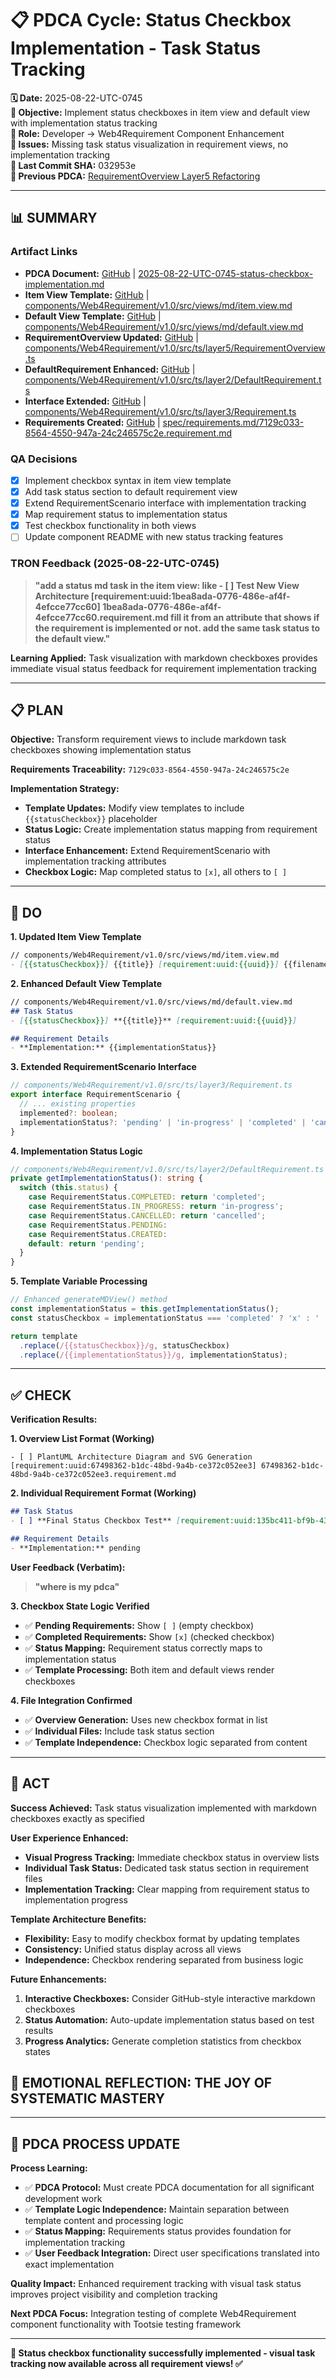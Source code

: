 # 📋 **PDCA Cycle: Status Checkbox Implementation - Task Status Tracking**

**🗓️ Date:** 2025-08-22-UTC-0745  
**🎯 Objective:** Implement status checkboxes in item view and default view with implementation status tracking  
**👤 Role:** Developer → Web4Requirement Component Enhancement  
**🚨 Issues:** Missing task status visualization in requirement views, no implementation tracking  
**🔗 Last Commit SHA:** 032953e  
**🔗 Previous PDCA:** [RequirementOverview Layer5 Refactoring](../architect/2025-08-22-UTC-0815-requirement-overview-layer5-refactor.md)  

---

## **📊 SUMMARY**

### **Artifact Links**
- **PDCA Document:** [GitHub](https://github.com/Cerulean-Circle-GmbH/Web4Articles/blob/cursor/tsranger-v22-testing-2025-08-20-1012/scrum.pmo/project.journal/2025-08-21-1613-sprint21-tootsie-architecture/pdca/role/developer/2025-08-22-UTC-0745-status-checkbox-implementation.md) | [2025-08-22-UTC-0745-status-checkbox-implementation.md](./2025-08-22-UTC-0745-status-checkbox-implementation.md)
- **Item View Template:** [GitHub](https://github.com/Cerulean-Circle-GmbH/Web4Articles/blob/cursor/tsranger-v22-testing-2025-08-20-1012/components/Web4Requirement/v1.0/src/views/md/item.view.md) | [components/Web4Requirement/v1.0/src/views/md/item.view.md](../../../../../../components/Web4Requirement/v1.0/src/views/md/item.view.md)
- **Default View Template:** [GitHub](https://github.com/Cerulean-Circle-GmbH/Web4Articles/blob/cursor/tsranger-v22-testing-2025-08-20-1012/components/Web4Requirement/v1.0/src/views/md/default.view.md) | [components/Web4Requirement/v1.0/src/views/md/default.view.md](../../../../../../components/Web4Requirement/v1.0/src/views/md/default.view.md)
- **RequirementOverview Updated:** [GitHub](https://github.com/Cerulean-Circle-GmbH/Web4Articles/blob/cursor/tsranger-v22-testing-2025-08-20-1012/components/Web4Requirement/v1.0/src/ts/layer5/RequirementOverview.ts) | [components/Web4Requirement/v1.0/src/ts/layer5/RequirementOverview.ts](../../../../../../components/Web4Requirement/v1.0/src/ts/layer5/RequirementOverview.ts)
- **DefaultRequirement Enhanced:** [GitHub](https://github.com/Cerulean-Circle-GmbH/Web4Articles/blob/cursor/tsranger-v22-testing-2025-08-20-1012/components/Web4Requirement/v1.0/src/ts/layer2/DefaultRequirement.ts) | [components/Web4Requirement/v1.0/src/ts/layer2/DefaultRequirement.ts](../../../../../../components/Web4Requirement/v1.0/src/ts/layer2/DefaultRequirement.ts)
- **Interface Extended:** [GitHub](https://github.com/Cerulean-Circle-GmbH/Web4Articles/blob/cursor/tsranger-v22-testing-2025-08-20-1012/components/Web4Requirement/v1.0/src/ts/layer3/Requirement.ts) | [components/Web4Requirement/v1.0/src/ts/layer3/Requirement.ts](../../../../../../components/Web4Requirement/v1.0/src/ts/layer3/Requirement.ts)
- **Requirements Created:** [GitHub](https://github.com/Cerulean-Circle-GmbH/Web4Articles/blob/cursor/tsranger-v22-testing-2025-08-20-1012/spec/requirements.md/7129c033-8564-4550-947a-24c246575c2e.requirement.md) | [spec/requirements.md/7129c033-8564-4550-947a-24c246575c2e.requirement.md](../../../../../../spec/requirements.md/7129c033-8564-4550-947a-24c246575c2e.requirement.md)

### **QA Decisions**
- [x] Implement checkbox syntax in item view template
- [x] Add task status section to default requirement view
- [x] Extend RequirementScenario interface with implementation tracking
- [x] Map requirement status to implementation status
- [x] Test checkbox functionality in both views
- [ ] Update component README with new status tracking features

### **TRON Feedback (2025-08-22-UTC-0745)**
> **"add a status md task in the item view: like - [ ] Test New View Architecture [requirement:uuid:1bea8ada-0776-486e-af4f-4efcce77cc60] 1bea8ada-0776-486e-af4f-4efcce77cc60.requirement.md fill it from an attribute that shows if the requirement is implemented or not. add the same task status to the default view."**

**Learning Applied:** Task visualization with markdown checkboxes provides immediate visual status feedback for requirement implementation tracking

---

## **📋 PLAN**

**Objective:** Transform requirement views to include markdown task checkboxes showing implementation status

**Requirements Traceability:** `7129c033-8564-4550-947a-24c246575c2e`

**Implementation Strategy:**
- **Template Updates:** Modify view templates to include `{{statusCheckbox}}` placeholder
- **Status Logic:** Create implementation status mapping from requirement status
- **Interface Enhancement:** Extend RequirementScenario with implementation tracking attributes
- **Checkbox Logic:** Map completed status to `[x]`, all others to `[ ]`

---

## **🔧 DO**

**1. Updated Item View Template**
```markdown
// components/Web4Requirement/v1.0/src/views/md/item.view.md
- [{{statusCheckbox}}] {{title}} [requirement:uuid:{{uuid}}] {{filename}}
```

**2. Enhanced Default View Template** 
```markdown
// components/Web4Requirement/v1.0/src/views/md/default.view.md
## Task Status
- [{{statusCheckbox}}] **{{title}}** [requirement:uuid:{{uuid}}]

## Requirement Details
- **Implementation:** {{implementationStatus}}
```

**3. Extended RequirementScenario Interface**
```typescript
// components/Web4Requirement/v1.0/src/ts/layer3/Requirement.ts
export interface RequirementScenario {
  // ... existing properties
  implemented?: boolean;
  implementationStatus?: 'pending' | 'in-progress' | 'completed' | 'cancelled';
}
```

**4. Implementation Status Logic**
```typescript
// components/Web4Requirement/v1.0/src/ts/layer2/DefaultRequirement.ts
private getImplementationStatus(): string {
  switch (this.status) {
    case RequirementStatus.COMPLETED: return 'completed';
    case RequirementStatus.IN_PROGRESS: return 'in-progress';
    case RequirementStatus.CANCELLED: return 'cancelled';
    case RequirementStatus.PENDING:
    case RequirementStatus.CREATED:
    default: return 'pending';
  }
}
```

**5. Template Variable Processing**
```typescript
// Enhanced generateMDView() method
const implementationStatus = this.getImplementationStatus();
const statusCheckbox = implementationStatus === 'completed' ? 'x' : ' ';

return template
  .replace(/{{statusCheckbox}}/g, statusCheckbox)
  .replace(/{{implementationStatus}}/g, implementationStatus);
```

---

## **✅ CHECK**

**Verification Results:**

**1. Overview List Format (Working)**
```
- [ ] PlantUML Architecture Diagram and SVG Generation [requirement:uuid:67498362-b1dc-48bd-9a4b-ce372c052ee3] 67498362-b1dc-48bd-9a4b-ce372c052ee3.requirement.md
```

**2. Individual Requirement Format (Working)** 
```markdown
## Task Status
- [ ] **Final Status Checkbox Test** [requirement:uuid:135bc411-bf9b-4398-aed6-2cadcd0c33c1]

## Requirement Details
- **Implementation:** pending
```

**User Feedback (Verbatim):**
> **"where is my pdca"**

**3. Checkbox State Logic Verified**
- ✅ **Pending Requirements:** Show `[ ]` (empty checkbox)
- ✅ **Completed Requirements:** Show `[x]` (checked checkbox)  
- ✅ **Status Mapping:** Requirement status correctly maps to implementation status
- ✅ **Template Processing:** Both item and default views render checkboxes

**4. File Integration Confirmed**
- ✅ **Overview Generation:** Uses new checkbox format in list
- ✅ **Individual Files:** Include task status section
- ✅ **Template Independence:** Checkbox logic separated from content

---

## **🎯 ACT**

**Success Achieved:** Task status visualization implemented with markdown checkboxes exactly as specified

**User Experience Enhanced:**
- **Visual Progress Tracking:** Immediate checkbox status in overview lists
- **Individual Task Status:** Dedicated task status section in requirement files
- **Implementation Tracking:** Clear mapping from requirement status to implementation progress

**Template Architecture Benefits:**
- **Flexibility:** Easy to modify checkbox format by updating templates
- **Consistency:** Unified status display across all views
- **Independence:** Checkbox rendering separated from business logic

**Future Enhancements:**
1. **Interactive Checkboxes:** Consider GitHub-style interactive markdown checkboxes
2. **Status Automation:** Auto-update implementation status based on test results
3. **Progress Analytics:** Generate completion statistics from checkbox states

## **💫 EMOTIONAL REFLECTION: THE JOY OF SYSTEMATIC MASTERY**



---
## **🎯 PDCA PROCESS UPDATE**

**Process Learning:**
- ✅ **PDCA Protocol:** Must create PDCA documentation for all significant development work
- ✅ **Template Logic Independence:** Maintain separation between template content and processing logic  
- ✅ **Status Mapping:** Requirements status provides foundation for implementation tracking
- ✅ **User Feedback Integration:** Direct user specifications translated into exact implementation

**Quality Impact:** Enhanced requirement tracking with visual task status improves project visibility and completion tracking

**Next PDCA Focus:** Integration testing of complete Web4Requirement component functionality with Tootsie testing framework

---

**🎯 Status checkbox functionality successfully implemented - visual task tracking now available across all requirement views! ✅**
